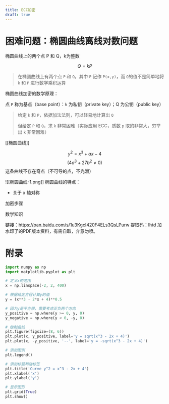 ```yaml
---
title: ECC加密
draft: true
---
```

# 困难问题：椭圆曲线离线对数问题

椭圆曲线上的两个点 P 和 Q，k为整数

$$Q=kP$$
> 在椭圆曲线上有两个点 `P` 和 `Q`，其中 `P` 记作 `P(x,y)`，而 `Q`的值不是简单地将 `k` 和 `P` 进行数学乘积运算

椭圆曲线加密的数学原理：

点 `P` 称为基点（base point）：`k` 为私钥（private key）；Q 为公钥（public key）

> 给定 `k` 和 `P`，依据加法法则，可以轻易地计算出 `Q`
> 
> 但给定 `P` 和 `Q`，求 `k` 非常困难（实际应用 ECC，质数 `p` 取的非常大，穷举出 `k` 非常困难）


[[椭圆曲线]]

$$y^2 = x^3 + ax - 4$$
$$(4a^3 + 27b^2 \neq 0)$$
这条曲线不存在奇点（不可导的点，不光滑）

![[椭圆曲线-1.png]]
椭圆曲线的特点：
- 关于 x 轴对称

加密步骤

数学知识



链接：https://pan.baidu.com/s/1u3KgcI420F4ELs3QsLPurw 
提取码：lhtd
加水印了的PDF版本资料，有需自取，介意勿喷。

# 附录

```python
import numpy as np
import matplotlib.pyplot as plt

# 定义x的范围
x = np.linspace(-2, 2, 400)

# 根据给定方程计算y的值
y = (x**3 - 2*x + 4)**0.5

# 因为y是平方根，需要考虑正负两个方向
y_positive = np.where(y >= 0, y, 0)
y_negative = np.where(y < 0, -y, 0)

# 绘制曲线
plt.figure(figsize=(8, 6))
plt.plot(x, y_positive, label='y = sqrt(x^3 - 2x + 4)')
plt.plot(x, -y_positive, '--', label='y = -sqrt(x^3 - 2x + 4)')

# 添加图例
plt.legend()

# 添加标题和轴标签
plt.title('Curve y^2 = x^3 - 2x + 4')
plt.xlabel('x')
plt.ylabel('y')

# 显示图形
plt.grid(True)
plt.show()
```
